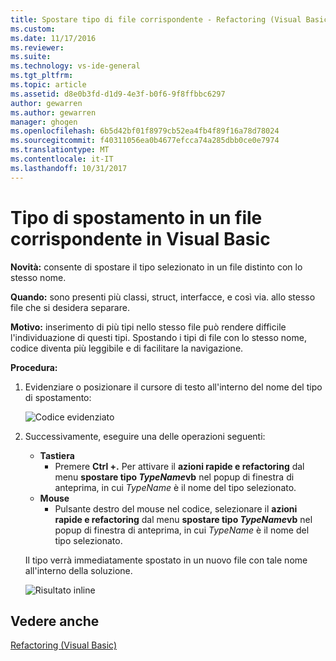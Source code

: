 ```yaml
---
title: Spostare tipo di file corrispondente - Refactoring (Visual Basic) | Documenti Microsoft
ms.custom: 
ms.date: 11/17/2016
ms.reviewer: 
ms.suite: 
ms.technology: vs-ide-general
ms.tgt_pltfrm: 
ms.topic: article
ms.assetid: d8e0b3fd-d1d9-4e3f-b0f6-9f8ffbbc6297
author: gewarren
ms.author: gewarren
manager: ghogen
ms.openlocfilehash: 6b5d42bf01f8979cb52ea4fb4f89f16a78d78024
ms.sourcegitcommit: f40311056ea0b4677efcca74a285dbb0ce0e7974
ms.translationtype: MT
ms.contentlocale: it-IT
ms.lasthandoff: 10/31/2017
---
```

# <a name="move-type-to-a-matching-file-in-visual-basic"></a>Tipo di spostamento in un file corrispondente in Visual Basic
**Novità:** consente di spostare il tipo selezionato in un file distinto con lo stesso nome.

**Quando:** sono presenti più classi, struct, interfacce, e così via. allo stesso file che si desidera separare.  

**Motivo:** inserimento di più tipi nello stesso file può rendere difficile l'individuazione di questi tipi.  Spostando i tipi di file con lo stesso nome, codice diventa più leggibile e di facilitare la navigazione.

**Procedura:**

1. Evidenziare o posizionare il cursore di testo all'interno del nome del tipo di spostamento:

   ![Codice evidenziato](media/movetype_highlight.png)

1. Successivamente, eseguire una delle operazioni seguenti:
   * **Tastiera**
     * Premere **Ctrl +.** Per attivare il **azioni rapide e refactoring** dal menu **spostare tipo *TypeName*vb** nel popup di finestra di anteprima, in cui *TypeName* è il nome del tipo selezionato.
   * **Mouse**
     * Pulsante destro del mouse nel codice, selezionare il **azioni rapide e refactoring** dal menu **spostare tipo *TypeName*vb** nel popup di finestra di anteprima, in cui  *TypeName* è il nome del tipo selezionato.

   Il tipo verrà immediatamente spostato in un nuovo file con tale nome all'interno della soluzione.

   ![Risultato inline](media/movetype_result.png)

## <a name="see-also"></a>Vedere anche
[Refactoring (Visual Basic)](../refactoring-vb.md)